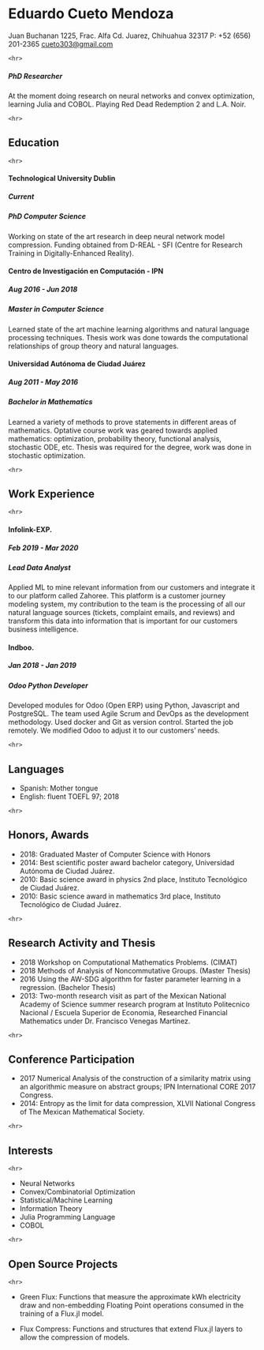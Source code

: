 # Eduardo Cueto Mendoza

Juan Buchanan 1225, Frac. Alfa
Cd. Juarez, Chihuahua 32317
P: +52 (656) 201-2365
cueto303@gmail.com

~~~
<hr>
~~~
##### PhD Researcher
At the moment doing research on neural networks and convex optimization, learning Julia and COBOL. Playing Red Dead Redemption 2 and L.A. Noir.

~~~
<hr>
~~~
## Education
~~~
<hr>
~~~

#### Technological University Dublin
##### Current
##### PhD Computer Science

Working on state of the art research in deep neural network model compression. Funding obtained from D-REAL - SFI (Centre for Research Training in Digitally-Enhanced Reality).


#### Centro de Investigación en Computación - IPN
##### Aug 2016 - Jun 2018
##### Master in Computer Science

Learned state of the art machine learning algorithms and natural language processing techniques. Thesis work was done towards the computational relationships of group theory and natural languages.

#### Universidad Autónoma de Ciudad Juárez
##### Aug 2011 - May 2016
##### Bachelor in Mathematics

Learned a variety of methods to prove statements in different areas of mathematics. Optative course work was geared towards applied mathematics: optimization, probability theory, functional analysis, stochastic ODE, etc. Thesis was required for the degree, work was done in stochastic optimization.

~~~
<hr>
~~~
## Work Experience
~~~
<hr>
~~~


#### Infolink-EXP.
##### Feb 2019 - Mar 2020
##### Lead Data Analyst

Applied ML to mine relevant information from our customers and integrate it to our platform called Zahoree. This platform is a customer journey modeling system, my contribution to the team is the processing of all our natural language sources (tickets, complaint emails, and reviews) and transform this data into information that is important for our customers business intelligence.

#### Indboo.
##### Jan 2018 - Jan 2019
##### Odoo Python Developer

Developed modules for Odoo (Open ERP) using Python, Javascript and PostgreSQL. The team used Agile Scrum and DevOps as the development methodology. Used docker and Git as version control. Started the job remotely. We modified Odoo to adjust it to our customers’ needs.

~~~
<hr>
~~~
## Languages

* Spanish: Mother tongue
* English: fluent TOEFL 97; 2018
~~~
<hr>
~~~

## Honors, Awards

* 2018: Graduated Master of Computer Science with Honors
* 2014: Best scientific poster award bachelor category, Universidad Autónoma de Ciudad Juárez.
* 2010: Basic science award in physics 2nd place, Instituto Tecnológico de Ciudad Juárez.
* 2010: Basic science award in mathematics 3rd place, Instituto Tecnológico de Ciudad Juárez.

~~~
<hr>
~~~

## Research Activity and Thesis

* 2018 Workshop on Computational Mathematics Problems. (CIMAT)
* 2018 Methods of Analysis of Noncommutative Groups. (Master Thesis)
* 2016 Using the AW-SDG algorithm for faster parameter learning in a regression. (Bachelor Thesis)
* 2013: Two-month research visit as part of the Mexican National Academy of Science summer research program at Instituto Politecnico Nacional / Escuela Superior de Economia, Researched Financial Mathematics under Dr. Francisco Venegas Martínez.

~~~
<hr>
~~~
## Conference Participation

* 2017 Numerical Analysis of the construction of a similarity matrix using an algorithmic measure on abstract groups; IPN International CORE 2017 Congress.
* 2014: Entropy as the limit for data compression, XLVII National Congress of The Mexican Mathematical Society.

~~~
<hr>
~~~
## Interests
~~~
<hr>
~~~

* Neural Networks
* Convex/Combinatorial Optimization 
* Statistical/Machine Learning
* Information Theory
* Julia Programming Language
* COBOL

~~~
<hr>
~~~
## Open Source Projects
~~~
<hr>
~~~

* Green Flux: Functions that measure the approximate kWh electricity draw and non-embedding Floating Point operations consumed in the training of a Flux.jl model.

* Flux Compress: Functions and structures that extend Flux.jl layers to allow the compression of models.
